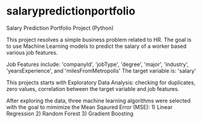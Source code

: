 # salarypredictionportfolio
Salary Prediction Portfolio Project (Python)

This project resolves a simple business problem related to HR. The goal is to use Machine Learning models to predict the salary of a worker based various job features. 

Job Features include: 'companyId', 'jobType', 'degree', 'major', 'industry', 'yearsExperience', and 'milesFromMetropolis'
The target variable is: 'salary' 

This projects starts with Exploratory Data Analysis: checking for duplicates, zero values, correlation between the target variable and job features.

After exploring the data, three machine learning algorithms were selected with the goal to mimimize the Mean Sqaured Error (MSE): 1) Linear Regression 2) Random Forest 3) Gradient Boosting 
